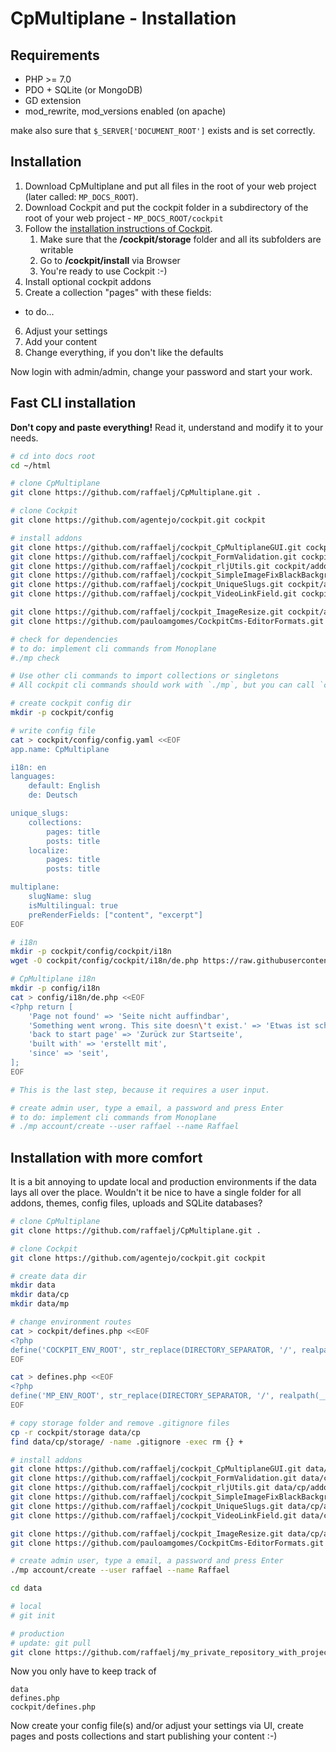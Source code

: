 # CpMultiplane - Installation


## Requirements

* PHP >= 7.0
* PDO + SQLite (or MongoDB)
* GD extension
* mod_rewrite, mod_versions enabled (on apache)

make also sure that `$_SERVER['DOCUMENT_ROOT']` exists and is set correctly.

## Installation

1. Download CpMultiplane and put all files in the root of your web project (later called: `MP_DOCS_ROOT`).
2. Download Cockpit and put the cockpit folder in a subdirectory of the root of your web project - `MP_DOCS_ROOT/cockpit`
3. Follow the [installation instructions of Cockpit][1].
    1. Make sure that the __/cockpit/storage__ folder and all its subfolders are writable
    2. Go to __/cockpit/install__ via Browser
    3. You're ready to use Cockpit :-)
4. Install optional cockpit addons
5. Create a collection "pages" with these fields:
  * to do...
6. Adjust your settings
7. Add your content
8. Change everything, if you don't like the defaults

Now login with admin/admin, change your password and start your work.

## Fast CLI installation

**Don't copy and paste everything!** Read it, understand and modify it to your needs.

```bash
# cd into docs root
cd ~/html
```

```bash
# clone CpMultiplane
git clone https://github.com/raffaelj/CpMultiplane.git .

# clone Cockpit
git clone https://github.com/agentejo/cockpit.git cockpit

# install addons
git clone https://github.com/raffaelj/cockpit_CpMultiplaneGUI.git cockpit/addons/CpMultiplaneGUI
git clone https://github.com/raffaelj/cockpit_FormValidation.git cockpit/addons/FormValidation
git clone https://github.com/raffaelj/cockpit_rljUtils.git cockpit/addons/rljUtils
git clone https://github.com/raffaelj/cockpit_SimpleImageFixBlackBackgrounds.git cockpit/addons/SimpleImageFixBlackBackgrounds
git clone https://github.com/raffaelj/cockpit_UniqueSlugs.git cockpit/addons/UniqueSlugs
git clone https://github.com/raffaelj/cockpit_VideoLinkField.git cockpit/addons/VideoLinkField

git clone https://github.com/raffaelj/cockpit_ImageResize.git cockpit/addons/ImageResize
git clone https://github.com/pauloamgomes/CockpitCms-EditorFormats.git cockpit/addons/EditorFormats

# check for dependencies
# to do: implement cli commands from Monoplane
#./mp check

# Use other cli commands to import collections or singletons
# All cockpit cli commands should work with `./mp`, but you can call `cockpit/cp` instead, too.

# create cockpit config dir
mkdir -p cockpit/config

# write config file
cat > cockpit/config/config.yaml <<EOF
app.name: CpMultiplane

i18n: en
languages:
    default: English
    de: Deutsch

unique_slugs:
    collections:
        pages: title
        posts: title
    localize:
        pages: title
        posts: title

multiplane:
    slugName: slug
    isMultilingual: true
    preRenderFields: ["content", "excerpt"]
EOF

# i18n
mkdir -p cockpit/config/cockpit/i18n
wget -O cockpit/config/cockpit/i18n/de.php https://raw.githubusercontent.com/agentejo/cockpit-i18n/master/de.php

# CpMultiplane i18n
mkdir -p config/i18n
cat > config/i18n/de.php <<EOF
<?php return [
    'Page not found' => 'Seite nicht auffindbar',
    'Something went wrong. This site doesn\'t exist.' => 'Etwas ist schiefgegangen. Diese Seite existiert nicht.',
    'back to start page' => 'Zurück zur Startseite',
    'built with' => 'erstellt mit',
    'since' => 'seit',
];
EOF

# This is the last step, because it requires a user input. 

# create admin user, type a email, a password and press Enter
# to do: implement cli commands from Monoplane
# ./mp account/create --user raffael --name Raffael
```

## Installation with more comfort

It is a bit annoying to update local and production environments if the data lays all over the place. Wouldn't it be nice to have a single folder for all addons, themes, config files, uploads and SQLite databases?

```bash
# clone CpMultiplane
git clone https://github.com/raffaelj/CpMultiplane.git .

# clone Cockpit
git clone https://github.com/agentejo/cockpit.git cockpit

# create data dir
mkdir data
mkdir data/cp
mkdir data/mp

# change environment routes
cat > cockpit/defines.php <<EOF
<?php
define('COCKPIT_ENV_ROOT', str_replace(DIRECTORY_SEPARATOR, '/', realpath(__DIR__.'/../data/cp')));
EOF

cat > defines.php <<EOF
<?php
define('MP_ENV_ROOT', str_replace(DIRECTORY_SEPARATOR, '/', realpath(__DIR__.'/data/mp')));
EOF

# copy storage folder and remove .gitignore files
cp -r cockpit/storage data/cp
find data/cp/storage/ -name .gitignore -exec rm {} +

# install addons
git clone https://github.com/raffaelj/cockpit_CpMultiplaneGUI.git data/cp/addons/CpMultiplaneGUI
git clone https://github.com/raffaelj/cockpit_FormValidation.git data/cp/addons/FormValidation
git clone https://github.com/raffaelj/cockpit_rljUtils.git data/cp/addons/rljUtils
git clone https://github.com/raffaelj/cockpit_SimpleImageFixBlackBackgrounds.git data/cp/addons/SimpleImageFixBlackBackgrounds
git clone https://github.com/raffaelj/cockpit_UniqueSlugs.git data/cp/addons/UniqueSlugs
git clone https://github.com/raffaelj/cockpit_VideoLinkField.git data/cp/addons/VideoLinkField

git clone https://github.com/raffaelj/cockpit_ImageResize.git data/cp/addons/ImageResize
git clone https://github.com/pauloamgomes/CockpitCms-EditorFormats.git data/cp/addons/EditorFormats

# create admin user, type a email, a password and press Enter
./mp account/create --user raffael --name Raffael
```

```bash
cd data

# local
# git init

# production
# update: git pull
git clone https://github.com/raffaelj/my_private_repository_with_project_files.git .
```

Now you only have to keep track of

```
data
defines.php
cockpit/defines.php
```

Now create your config file(s) and/or adjust your settings via UI, create pages and posts collections and start publishing your content :-)

[1]: https://github.com/agentejo/cockpit/#installation
